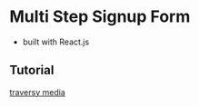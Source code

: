 # Multi Step Signup Form

- built with React.js

## Tutorial

[traversy media](https://youtu.be/zT62eVxShsY)
